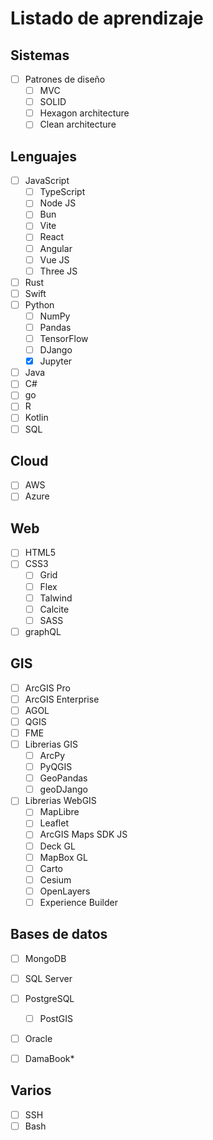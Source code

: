 # Listado de aprendizaje

## Sistemas
- [ ] Patrones de diseño
	- [ ] MVC
	- [ ] SOLID
 	- [ ] Hexagon architecture
  	- [ ] Clean architecture

## Lenguajes
- [ ] JavaScript
	- [ ] TypeScript
	- [ ] Node JS
	- [ ] Bun
	- [ ] Vite
	- [ ] React
	- [ ] Angular
	- [ ] Vue JS
	- [ ] Three JS
- [ ] Rust
- [ ] Swift
- [ ] Python
	- [ ] NumPy
	- [ ] Pandas
	- [ ] TensorFlow
	- [ ] DJango
	- [x] Jupyter
- [ ] Java
- [ ] C#
- [ ] go
- [ ] R
- [ ] Kotlin
- [ ] SQL

## Cloud
- [ ] AWS
- [ ] Azure 

## Web
- [ ] HTML5
- [ ] CSS3
	- [ ] Grid
	- [ ] Flex
	- [ ] Talwind
	- [ ] Calcite
	- [ ] SASS
- [ ] graphQL
	
## GIS
- [ ] ArcGIS Pro
- [ ] ArcGIS Enterprise
- [ ] AGOL
- [ ] QGIS
- [ ] FME
- [ ] Librerias GIS
	- [ ] ArcPy
	- [ ] PyQGIS
	- [ ] GeoPandas
	- [ ] geoDJango
- [ ] Librerias WebGIS
	- [ ] MapLibre
	- [ ] Leaflet
	- [ ] ArcGIS Maps SDK JS
	- [ ] Deck GL
	- [ ] MapBox GL
	- [ ] Carto
	- [ ] Cesium
	- [ ] OpenLayers
	- [ ] Experience Builder

## Bases de datos
- [ ] MongoDB
- [ ] SQL Server
- [ ] PostgreSQL
	- [ ] PostGIS
- [ ] Oracle
- [ ] DamaBook*


## Varios
- [ ] SSH
- [ ] Bash
